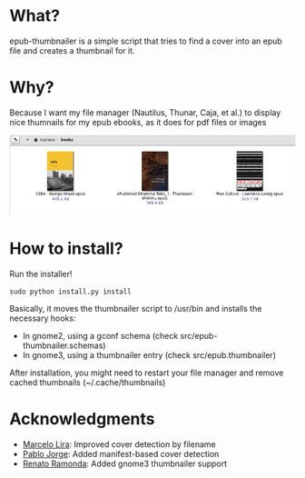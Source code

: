 # What?
epub-thumbnailer is a simple script that tries to find a cover into an epub file and creates a thumbnail for it.

# Why?
Because I want my file manager (Nautilus, Thunar, Caja, et al.) to display nice thumnails for my epub ebooks, as it does for pdf files or images

![screenshot](screenshot.png)

# How to install?

Run the installer!

    sudo python install.py install

Basically, it moves the thumbnailer script to /usr/bin and installs the necessary hooks:

- In gnome2, using a gconf schema (check src/epub-thumbnailer.schemas)
- In gnome3, using a thumbnailer entry (check src/epub.thumbnailer)

After installation, you might need to restart your file manager and remove cached thumbnails (~/.cache/thumbnails)

# Acknowledgments
- [Marcelo Lira](https://github.com/setanta): Improved cover detection by filename
- [Pablo Jorge](https://github.com/pablojorge): Added manifest-based cover detection
- [Renato Ramonda](https://github.com/renatoram): Added gnome3 thumbnailer support
